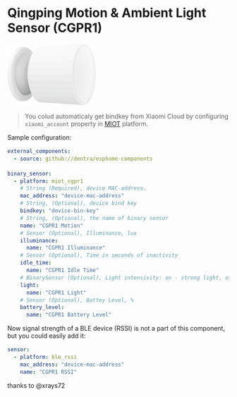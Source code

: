 # Qingping Motion & Ambient Light Sensor (CGPR1)

<img src="miot_cgpr1.png" alt="CGPR1" width="200"/>

> You colud automaticaly get bindkey from Xiaomi Cloud by configuring `xiaomi_account` property in [MIOT](../miot/) platform.

Sample configuration:
```yaml
external_components:
  - source: github://dentra/esphome-components

binary_sensor:
  - platform: miot_cgpr1
    # String (Required), device MAC-address.
    mac_address: "device-mac-address"
    # String, (Optional), device bind key
    bindkey: "device-bin-key"
    # String, (Optional), the name of binary sensor
    name: "CGPR1 Motion"
    # Sensor (Optional), Illuminance, lux
    illuminance:
      name: "CGPR1 Illuminance"
    # Sensor (Optional), Time in seconds of inactivity
    idle_time:
      name: "CGPR1 Idle Time"
    # BinarySensor (Optional), Light intensivity: on - strong light, off - weak light
    light:
      name: "CGPR1 Light"
    # Sensor (Optional), Battey Level, %
    battery_level:
      name: "CGPR1 Battery Level"
```

Now signal strength of a BLE device (RSSI) is not a part of this component, but you could easily add it:
```yaml
sensor:
  - platform: ble_rssi
    mac_address: "device-mac-address"
    name: "CGPR1 RSSI"
```

thanks to @xrays72
